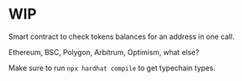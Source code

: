 # WIP

Smart contract to check tokens balances for an address in one call.

Ethereum, BSC, Polygon, Arbitrum, Optimism, what else?

Make sure to run `npx hardhat compile` to get typechain types.
